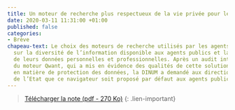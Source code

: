 ```yaml
---
title: Un moteur de recherche plus respectueux de la vie privée pour les agents publics
date: 2020-03-11 11:31:00 +01:00
published: false
categories:
- Brève
chapeau-text: Le choix des moteurs de recherche utilisés par les agents a des conséquences
  sur la diversité de l’information disponible aux agents publics et la protection
  de leurs données personnelles et professionnelles. Après un audit interministériel
  du moteur Qwant, qui a mis en évidence des qualités de cette solution notamment
  en matière de protection des données, la DINUM a demandé aux directions du numérique
  de l’Etat que ce navigateur soit proposé par défaut aux agents publics.
---
```


> [Télécharger la note (pdf - 270&nbsp;Ko)](/uploads/note_moteur-recherche_20200107.PDF)
{: .lien-important}